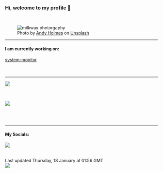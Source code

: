 <h3>Hi, welcome to my profile 👋</h3>

<br />
<figure>
  <img
    src="https://images.unsplash.com/photo-1529307482987-d09357b12fb3?crop=entropy&cs=tinysrgb&fit=max&fm=jpg&ixid=M3wyNzQ3MDB8MHwxfHJhbmRvbXx8fHx8fHx8fDE3MDU1Mzk0OTR8&ixlib=rb-4.0.3&q=80&w=1080&auto=format"
    alt="milkway photorgaphy" 
  />
  <figcaption>Photo by <a
    href="https://unsplash.com/@andyjh07?utm_source=Profile%20readme&utm_medium=referral">Andy Holmes</a> on <a
    href="https://unsplash.com/?utm_source=Profile%20readme&utm_medium=referral">Unsplash</a></figcaption>
</figure>




  <hr />
  <h4>I am currently working on:</h4>
  <a href="https://github.com/ShaneLucy/system-monitor">system-monitor</a>
  <br /><br /><br />

<hr />
<img
  src="https://github-readme-stats.vercel.app/api?username=shanelucy&show_icons=true&theme=calm"
/>
<br /><br /><br />

<img 
  src="https://github-readme-stats.vercel.app/api/top-langs/?username=shanelucy&theme=calm"
/>
<br /><br /><br /><br />
<hr />
<h4>My Socials:</h4>
<a href="https://uk.linkedin.com/in/shane-lucy-4735b616a">
  <img
    src="https://img.shields.io/badge/linkedin%20-%230077B5.svg?&style=for-the-badge&logo=linkedin&logoColor=white"
  />
</a>
<br /><br /><br />
Last updated Thursday, 18 January at 01:56 GMT
<br />
<img
  src="https://github.com/ShaneLucy/ShaneLucy/workflows/README%20build/badge.svg"
/>
